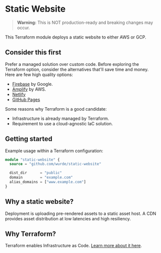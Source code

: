# Static Website

> **Warning:** This is NOT production-ready and breaking changes may occur.

This Terraform module deploys a static website to either
AWS or GCP.

## Consider this first

Prefer a managed solution over custom code. Before exploring
the Terraform option, consider the alternatives that'll
save time and money. Here are few high quality options:

- [Firebase](https://firebase.google.com) by Google.
- [Amplify](https://aws.amazon.com/amplify) by AWS.
- [Netlify](https://www.netlify.com)
- [GitHub Pages](https://pages.github.com)

Some reasons why Terraform is a good candidate:

- Infrastructure is already managed by Terraform.
- Requirement to use a cloud-agnostic IaC solution.

## Getting started

Example usage within a Terraform configuration:

```terraform
module "static-website" {
  source = "github.com/wurde/static-website"

  dist_dir      = "public"
  domain        = "example.com"
  alias_domains = ["www.example.com"]
}
```

## Why a static website?

Deployment is uploading pre-rendered assets to a static asset host.
A CDN provides asset distribution at low latencies and high resiliency.

## Why Terraform?

Terraform enables Infrastructure as Code. [Learn more about it here](https://www.terraform.io).
